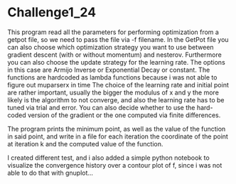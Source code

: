 # Challenge1_24

This program read all the parameters for performing optimization from a getpot file, so we need to pass the file via -f filename.
In the GetPot file you can also choose which optimization strategy you want to use between gradient descent (with or without momentum)
and nesterov. Furthermore you can also choose the update strategy for the learning rate. The options in this case are Armijo
Inverse or Exponential Decay or constant. 
The functions are hardcoded as lambda functions because i was not able to figure out muparserx in time
The choice of the learning rate and initial point are rather important, usually the bigger the modulus of x and y 
the more likely is the algorithm to not converge, and also the learning rate has to be tuned via trial and error.
You can also decide whether to use the hard-coded version of the gradient or the one computed via finite differences.

The program prints the minimum point, as well as the value of the function in said point, and write in a file
for each iteration the coordinate of the point at iteration k and the computed value of the function.

I created different test, and i also added a simple python notebook to visualize the convergence history over a contour plot of f, 
since i was not able to do that with gnuplot...
